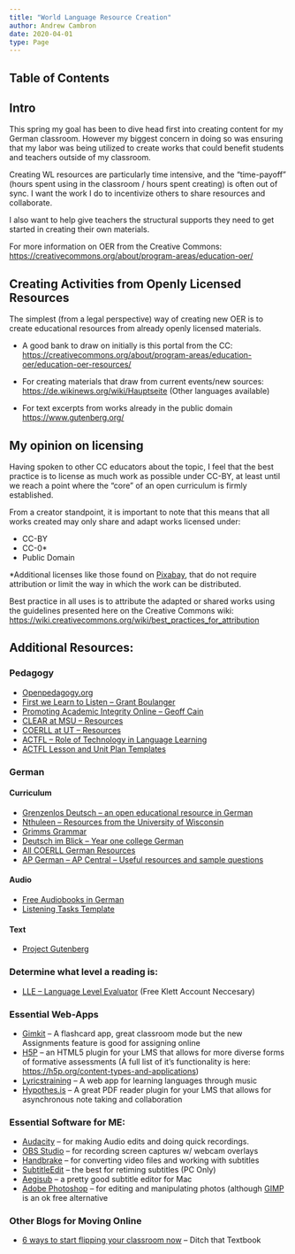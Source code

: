 ```yaml
---
title: "World Language Resource Creation"
author: Andrew Cambron
date: 2020-04-01
type: Page
---
```

## Table of Contents


## Intro
This spring my goal has been to dive head first into creating content for my German classroom. However my biggest concern in doing so was ensuring that my labor was being utilized to create works that could benefit students and teachers outside of my classroom.

Creating WL resources are particularly time intensive, and the “time-payoff” (hours spent using in the classroom / hours spent creating) is often out of sync. I want the work I do to incentivize others to share resources and collaborate.

I also want to help give teachers the structural supports they need to get started in creating their own materials.

For more information on OER from the Creative Commons: https://creativecommons.org/about/program-areas/education-oer/

## Creating Activities from Openly Licensed Resources

The simplest (from a legal perspective) way of creating new OER is to create educational resources from already openly licensed materials.

- A good bank to draw on initially is this portal from the CC: https://creativecommons.org/about/program-areas/education-oer/education-oer-resources/

- For creating materials that draw from current events/new sources: https://de.wikinews.org/wiki/Hauptseite (Other languages available)

- For text excerpts from works already in the public domain https://www.gutenberg.org/

## My opinion on licensing

Having spoken to other CC educators about the topic, I feel that the best practice is to license as much work as possible under CC-BY, at least until we reach a point where the “core” of an open curriculum is firmly established.

From a creator standpoint, it is important to note that this means that all works created may only share and adapt works licensed under:

- CC-BY
- CC-0*
-  Public Domain

*Additional licenses like those found on [Pixabay](https://pixabay.com/service/license/), that do not require attribution or limit the way in which the work can be distributed.

Best practice in all uses is to attribute the adapted or shared works using the guidelines presented here on the Creative Commons wiki: https://wiki.creativecommons.org/wiki/best_practices_for_attribution

## Additional Resources:

### Pedagogy

- [Openpedagogy.org](http://openpedagogy.org/)
- [First we Learn to Listen – Grant Boulanger](http://www.grantboulanger.com/first-we-learn-to-listen/)
- [Promoting Academic Integrity Online – Geoff Cain](https://geoffcain.com/blog/promoting-academic-integrity-online/)
- [CLEAR at MSU – Resources](http://clear.msu.edu/clear-products-and-resources/)
- [COERLL at UT – Resources](https://www.coerll.utexas.edu/coerll/)
- [ACTFL – Role of Technology in Language Learning](https://www.actfl.org/news/position-statements/the-role-technology-language-learning)
- [ACTFL Lesson and Unit Plan Templates](https://www.actfl.org/publications/books-and-brochures/the-keys-planning-learning)

### German 
#### Curriculum
- [Grenzenlos Deutsch – an open educational resource in German](https://grenzenlos-deutsch.com/)
- [Nthuleen – Resources from the University of Wisconsin](http://www.nthuleen.com/teach/grammar.html)
- [Grimms Grammar](https://coerll.utexas.edu/gg/)
- [Deutsch im Blick – Year one college German](https://coerll.utexas.edu/dib/)
- [All COERLL German Resources](https://www.coerll.utexas.edu/coerll/german)
- [AP German – AP Central – Useful resources and sample questions](https://apcentral.collegeboard.org/courses/ap-german-language-and-culture/exam)

#### Audio
- [Free Audiobooks in German](https://www.vorleser.net/)
- [Listening Tasks Template](https://www.tes.com/teaching-resource/pre-listening-and-listening-tasks-a-la-conti-11966872)

#### Text
- [Project Gutenberg](https://www.gutenberg.org/wiki/DE_Hauptseite)

### Determine what level a reading is:
- [LLE – Language Level Evaluator](https://lle.derdiedaf.com/) (Free Klett Account Neccesary)

### Essential Web-Apps
- [Gimkit](http://gimkit.com/) – A flashcard app, great classroom mode but the new Assignments feature is good for assigning online
- [H5P](https://h5p.org/) – an HTML5 plugin for your LMS that allows for more diverse forms of formative assessments (A full list of it’s functionality is here: https://h5p.org/content-types-and-applications)
- [Lyricstraining](http://lyricstraining.com/) – A web app for learning languages through music
- [Hypothes.is](https://web.hypothes.is/) – A great PDF reader plugin for your LMS that allows for asynchronous note taking and collaboration

### Essential Software for ME:
- [Audacity](https://www.audacityteam.org/) – for making Audio edits and doing quick recordings.
- [OBS Studio](https://obsproject.com/) – for recording screen captures w/ webcam overlays
- [Handbrake](https://handbrake.fr/) – for converting video files and working with subtitles
- [SubtitleEdit](https://www.nikse.dk/SubtitleEdit) – the best for retiming subtitles (PC Only)
- [Aegisub](http://www.aegisub.org/) – a pretty good subtitle editor for Mac
- [Adobe Photoshop](https://www.adobe.com/products/photoshopfamily.html) – for editing and manipulating photos (although [GIMP](https://www.gimp.org/) is an ok free alternative

### Other Blogs for Moving Online
- [6 ways to start flipping your classroom now](http://ditchthattextbook.com/2016/01/18/6-easy-ways-to-start-flipping-your-classroom-now/) – Ditch that Textbook